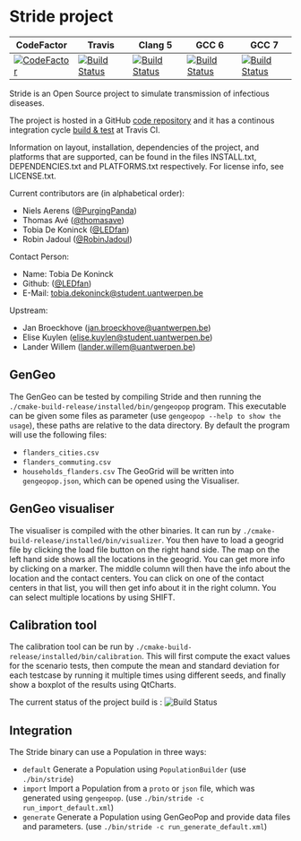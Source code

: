 # Stride project

|CodeFactor|Travis|Clang 5|GCC 6| GCC 7|
|--|--|--|--|--|
|[![CodeFactor](https://www.codefactor.io/repository/github/ledfan/bachelorproef/badge)](https://www.codefactor.io/repository/github/ledfan/bachelorproef)|[![Build Status](https://travis-ci.com/LEDfan/Bachelorproef.svg?token=csyiPstpMdAYGLr6wqxd&branch=master)](https://travis-ci.com/LEDfan/Bachelorproef)|[![Build Status](https://ci.ledfan.be/buildStatus/icon?job=BachelorProef/Tests-compile-docker-clang-5)](https://ci.ledfan.be/job/BachelorProef/job/Tests-compile-docker-clang-5/)|[![Build Status](https://ci.ledfan.be/buildStatus/icon?job=BachelorProef/Tests-compile-docker-gcc-6)](https://ci.ledfan.be/job/BachelorProef/job/Tests-compile-docker-gcc-6/)|[![Build Status](https://ci.ledfan.be/buildStatus/icon?job=BachelorProef/Tests-compile-docker-gcc-7)](https://ci.ledfan.be/job/BachelorProef/job/Tests-compile-docker-gcc-7/)|

Stride is an Open Source project to simulate transmission of infectious diseases.

The project is hosted in a GitHub [code repository](https://github.com/broeckho/stride.git) and it has a continous integration cycle [build & test](https://travis-ci.org/broeckho/stride) at Travis CI.

Information on layout, installation, dependencies of the project, and platforms that are supported, can be found in the files INSTALL.txt, DEPENDENCIES.txt and PLATFORMS.txt respectively.
For license info, see LICENSE.txt.

Current contributors are (in alphabetical order):

* Niels Aerens ([@PurgingPanda](https://github.com/PurgingPanda))
* Thomas Avé  ([@thomasave](http://github.com/thomasave))
* Tobia De Koninck ([@LEDfan](https://github.com/LEDfan))
* Robin Jadoul ([@RobinJadoul](https://github.com/RobinJadoul))

Contact Person:

* Name: Tobia De Koninck
* Github: ([@LEDfan](https://github.com/LEDfan))
* E-Mail: tobia.dekoninck@student.uantwerpen.be

Upstream:
* Jan Broeckhove (jan.broeckhove@uantwerpen.be)
* Elise Kuylen (elise.kuylen@student.uantwerpen.be)
* Lander Willem (lander.willem@uantwerpen.be)

## GenGeo
The GenGeo can be tested by compiling Stride and then running the `./cmake-build-release/installed/bin/gengeopop` program.
This executable can be given some files as parameter (use `gengeopop --help to show the usage`), these paths are relative to the data directory.
By default the program will use the following files:
 - `flanders_cities.csv`
 - `flanders_commuting.csv`
 - `households_flanders.csv`
The GeoGrid will be written into `gengeopop.json`, which can be opened using the Visualiser.


## GenGeo visualiser
The visualiser is compiled with the other binaries. It can run by `./cmake-build-release/installed/bin/visualizer`. You then have to load a geogrid file by clicking the load file button on the right hand side. The map on the left hand side shows all the locations in the geogrid. You can get more info by clicking on a marker. The middle column will then have the info about the location and the contact centers. You can click on one of the contact centers in that list, you will then get info about it in the right column.
You can select multiple locations by using SHIFT.

## Calibration tool
The calibration tool can be run by `./cmake-build-release/installed/bin/calibration`.
This will first compute the exact values for the scenario tests, then compute the mean and standard deviation for each testcase by running it multiple times using different seeds, and finally show a boxplot of the results using QtCharts.

The current status of the project build is : ![Build Status](https://travis-ci.com/LEDfan/Bachelorproef.svg?token=AhWiySeGEDkQfLDToshu&branch=master)


## Integration

The Stride binary can use a Population in three ways:

  - `default`   Generate a Population using `PopulationBuilder` (use `./bin/stride`)
  - `import`    Import a Population from a `proto` or `json` file, which was generated using `gengeopop`. (use `./bin/stride -c run_import_default.xml`)
  - `generate`  Generate a Population using GenGeoPop and provide data files and parameters. (use `./bin/stride -c run_generate_default.xml`)
